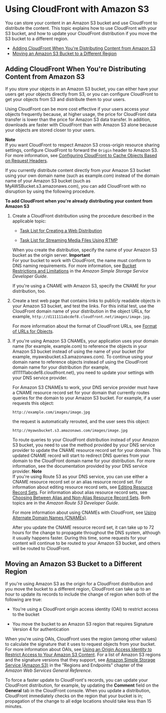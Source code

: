 # Using CloudFront with Amazon S3<a name="MigrateS3ToCloudFront"></a>

You can store your content in an Amazon S3 bucket and use CloudFront to distribute the content\. This topic explains how to use CloudFront with your S3 bucket, and how to update your CloudFront distribution if you move the S3 bucket to a different region\. 


+ [Adding CloudFront When You're Distributing Content from Amazon S3](#adding-cloudfront-to-s3)
+ [Moving an Amazon S3 Bucket to a Different Region](#move-s3-bucket-different-region)

## Adding CloudFront When You're Distributing Content from Amazon S3<a name="adding-cloudfront-to-s3"></a>

If you store your objects in an Amazon S3 bucket, you can either have your users get your objects directly from S3, or you can configure CloudFront to get your objects from S3 and distribute them to your users\.

Using CloudFront can be more cost effective if your users access your objects frequently because, at higher usage, the price for CloudFront data transfer is lower than the price for Amazon S3 data transfer\. In addition, downloads are faster with CloudFront than with Amazon S3 alone because your objects are stored closer to your users\.

**Note**  
If you want CloudFront to respect Amazon S3 cross\-origin resource sharing settings, configure CloudFront to forward the `Origin` header to Amazon S3\. For more information, see [Configuring CloudFront to Cache Objects Based on Request Headers](header-caching.md)\.

If you currently distribute content directly from your Amazon S3 bucket using your own domain name \(such as example\.com\) instead of the domain name of your Amazon S3 bucket \(such as MyAWSBucket\.s3\.amazonaws\.com\), you can add CloudFront with no disruption by using the following procedure\.<a name="migrate-s3-to-cloudfront-process"></a>

**To add CloudFront when you're already distributing your content from Amazon S3**

1. Create a CloudFront distribution using the procedure described in the applicable topic:

   + [Task List for Creating a Web Distribution](distribution-web-creating.md)

   + [Task List for Streaming Media Files Using RTMP](distribution-rtmp-creating.md)

   When you create the distribution, specify the name of your Amazon S3 bucket as the origin server\.
**Important**  
For your bucket to work with CloudFront, the name must conform to DNS naming requirements\. For more information, see [Bucket Restrictions and Limitations](http://docs.aws.amazon.com/AmazonS3/latest/dev/BucketRestrictions.html) in the *Amazon Simple Storage Service Developer Guide*\.

   If you're using a CNAME with Amazon S3, specify the CNAME for your distribution, too\.

1. Create a test web page that contains links to publicly readable objects in your Amazon S3 bucket, and test the links\. For this initial test, use the CloudFront domain name of your distribution in the object URLs, for example, `http://d111111abcdef8.cloudfront.net/images/image.jpg`\. 

   For more information about the format of CloudFront URLs, see [Format of URLs for Objects](LinkFormat.md)\.

1. If you're using Amazon S3 CNAMEs, your application uses your domain name \(for example, example\.com\) to reference the objects in your Amazon S3 bucket instead of using the name of your bucket \(for example, myawsbucket\.s3\.amazonaws\.com\)\. To continue using your domain name to reference objects instead of using the CloudFront domain name for your distribution \(for example, d111111abcdef8\.cloudfront\.net\), you need to update your settings with your DNS service provider\.

   For Amazon S3 CNAMEs to work, your DNS service provider must have a CNAME resource record set for your domain that currently routes queries for the domain to your Amazon S3 bucket\. For example, if a user requests this object:

   `http://example.com/images/image.jpg`

   the request is automatically rerouted, and the user sees this object:

   `http://myawsbucket.s3.amazonaws.com/images/image.jpg`

   To route queries to your CloudFront distribution instead of your Amazon S3 bucket, you need to use the method provided by your DNS service provider to update the CNAME resource record set for your domain\. This updated CNAME record will start to redirect DNS queries from your domain to the CloudFront domain name for your distribution\. For more information, see the documentation provided by your DNS service provider\.
**Note**  
If you're using Route 53 as your DNS service, you can use either a CNAME resource record set or an alias resource record set\. For information about editing resource record sets, see [Editing Resource Record Sets](http://docs.aws.amazon.com/Route53/latest/DeveloperGuide/resource-record-sets-editing.html)\. For information about alias resource record sets, see [Choosing Between Alias and Non\-Alias Resource Record Sets](http://docs.aws.amazon.com/Route53/latest/DeveloperGuide/resource-record-sets-choosing-alias-non-alias.html)\. Both topics are in the *Amazon Route 53 Developer Guide*\.

   For more information about using CNAMEs with CloudFront, see [Using Alternate Domain Names \(CNAMEs\)](CNAMEs.md)\.

   After you update the CNAME resource record set, it can take up to 72 hours for the change to propagate throughout the DNS system, although it usually happens faster\. During this time, some requests for your content will continue to be routed to your Amazon S3 bucket, and others will be routed to CloudFront\. 

## Moving an Amazon S3 Bucket to a Different Region<a name="move-s3-bucket-different-region"></a>

If you're using Amazon S3 as the origin for a CloudFront distribution and you move the bucket to a different region, CloudFront can take up to an hour to update its records to include the change of region when both of the following are true:

+ You're using a CloudFront origin access identity \(OAI\) to restrict access to the bucket

+ You move the bucket to an Amazon S3 region that requires Signature Version 4 for authentication

When you're using OAIs, CloudFront uses the region \(among other values\) to calculate the signature that it uses to request objects from your bucket\. For more information about OAIs, see [Using an Origin Access Identity to Restrict Access to Your Amazon S3 Content](private-content-restricting-access-to-s3.md)\. For a list of Amazon S3 regions and the signature versions that they support, see [Amazon Simple Storage Service \(Amazon S3\)](http://docs.aws.amazon.com/general/latest/gr/rande.html#s3_region) in the "Regions and Endpoints" chapter of the *Amazon Web Services General Reference*\.

To force a faster update to CloudFront's records, you can update your CloudFront distribution, for example, by updating the **Comment** field on the **General** tab in the CloudFront console\. When you update a distribution, CloudFront immediately checks on the region that your bucket is in; propagation of the change to all edge locations should take less than 15 minutes\.